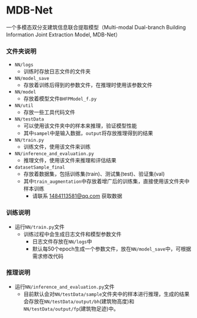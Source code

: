 # MDB-Net
一个多模态双分支建筑信息联合提取模型（Multi-modal Dual-branch Building Information Joint Extraction Model, MDB-Net）

### 文件夹说明
- `NN/logs`
	- 训练时存放日志文件的文件夹
- `NN/model_save`
	- 存放着训练后得到的参数文件，在推理时使用该参数文件
- `NN/model`
	- 存放着模型文件`BHFPModel_f.py`
- `NN/util`
	- 存放一些工具代码文件
- `NN/testData`
	- 可以使用该文件夹中的样本来推理，验证模型性能
	- 其中`sampel`中是输入数据，`output`将存放推理得到的结果
- `NN/train.py`
	- 训练文件，使用该文件来训练
- `NN/inference_and_evaluation.py`
	- 推理文件，使用该文件来推理和评估结果
- `datasetSample_final`
	- 存放着数据集，包括训练集(train)、测试集(test)、验证集(val)
	- 其中`train_augmentation`中存放着增广后的训练集，直接使用该文件夹中样本训练
        - 请联系 1484113581@qq.com 获取数据

### 训练说明
- 运行`NN/train.py`文件
	- 训练过程中会生成日志文件和模型参数文件
		- 日志文件存放在`NN/logs`中
		- 默认每50个epoch生成一个参数文件，放在`NN/model_save`中，可根据需求修改代码


### 推理说明
- 运行`NN/inference_and_evaluation.py`文件
	- 目前默认会对`NN/testData/sample`文件夹中的样本进行推理，生成的结果会存放在`NN/testData/output/bh`(建筑物高度)和`NN/testData/output/fp`(建筑物足迹)中。
